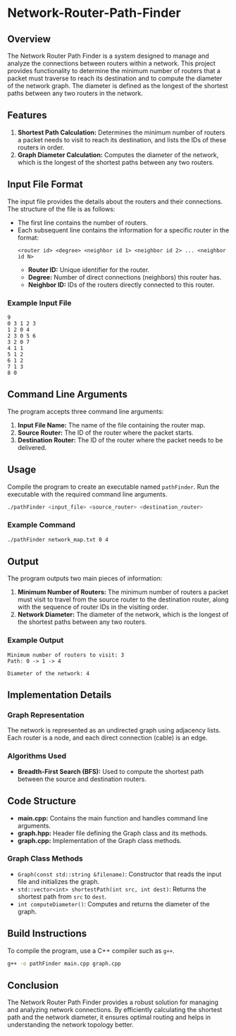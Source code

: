 # Network-Router-Path-Finder

## Overview

The Network Router Path Finder is a system designed to manage and analyze the connections between routers within a network. This project provides functionality to determine the minimum number of routers that a packet must traverse to reach its destination and to compute the diameter of the network graph. The diameter is defined as the longest of the shortest paths between any two routers in the network.

## Features

1. **Shortest Path Calculation:** Determines the minimum number of routers a packet needs to visit to reach its destination, and lists the IDs of these routers in order.
2. **Graph Diameter Calculation:** Computes the diameter of the network, which is the longest of the shortest paths between any two routers.

## Input File Format

The input file provides the details about the routers and their connections. The structure of the file is as follows:

- The first line contains the number of routers.
- Each subsequent line contains the information for a specific router in the format:
  ```
  <router id> <degree> <neighbor id 1> <neighbor id 2> ... <neighbor id N>
  ```
  - **Router ID:** Unique identifier for the router.
  - **Degree:** Number of direct connections (neighbors) this router has.
  - **Neighbor ID:** IDs of the routers directly connected to this router.

### Example Input File

```
9
0 3 1 2 3
1 2 0 4
2 3 0 5 6
3 2 0 7
4 1 1
5 1 2
6 1 2
7 1 3
8 0
```

## Command Line Arguments

The program accepts three command line arguments:

1. **Input File Name:** The name of the file containing the router map.
2. **Source Router:** The ID of the router where the packet starts.
3. **Destination Router:** The ID of the router where the packet needs to be delivered.

## Usage

Compile the program to create an executable named `pathFinder`. Run the executable with the required command line arguments.

```bash
./pathFinder <input_file> <source_router> <destination_router>
```

### Example Command

```bash
./pathFinder network_map.txt 0 4
```

## Output

The program outputs two main pieces of information:

1. **Minimum Number of Routers:** The minimum number of routers a packet must visit to travel from the source router to the destination router, along with the sequence of router IDs in the visiting order.
2. **Network Diameter:** The diameter of the network, which is the longest of the shortest paths between any two routers.

### Example Output

```
Minimum number of routers to visit: 3
Path: 0 -> 1 -> 4

Diameter of the network: 4
```

## Implementation Details

### Graph Representation

The network is represented as an undirected graph using adjacency lists. Each router is a node, and each direct connection (cable) is an edge.

### Algorithms Used

- **Breadth-First Search (BFS):** Used to compute the shortest path between the source and destination routers.

## Code Structure

- **main.cpp:** Contains the main function and handles command line arguments.
- **graph.hpp:** Header file defining the Graph class and its methods.
- **graph.cpp:** Implementation of the Graph class methods.

### Graph Class Methods

- `Graph(const std::string &filename)`: Constructor that reads the input file and initializes the graph.
- `std::vector<int> shortestPath(int src, int dest)`: Returns the shortest path from `src` to `dest`.
- `int computeDiameter()`: Computes and returns the diameter of the graph.

## Build Instructions

To compile the program, use a C++ compiler such as `g++`.

```bash
g++ -o pathFinder main.cpp graph.cpp
```

## Conclusion

The Network Router Path Finder provides a robust solution for managing and analyzing network connections. By efficiently calculating the shortest path and the network diameter, it ensures optimal routing and helps in understanding the network topology better.
